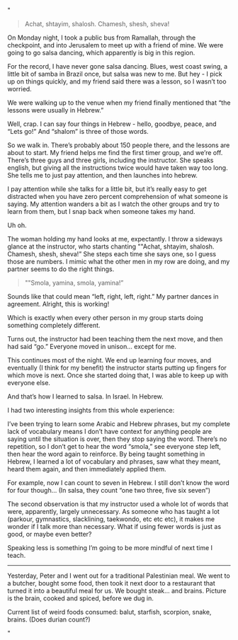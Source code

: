 "

> Achat, shtayim, shalosh. Chamesh, shesh, sheva!

On Monday night, I took a public bus from Ramallah, through the checkpoint, and into Jerusalem to meet up with a friend of mine. We were going to go salsa dancing, which apparently is big in this region.

For the record, I have never gone salsa dancing. Blues, west coast swing, a little bit of samba in Brazil once, but salsa was new to me. But hey - I pick up on things quickly, and my friend said there was a lesson, so I wasn’t too worried.

We were walking up to the venue when my friend finally mentioned that “the lessons were usually in Hebrew.”

Well, crap. I can say four things in Hebrew - hello, goodbye, peace, and “Lets go!” And “shalom” is three of those words.

So we walk in. There’s probably about 150 people there, and the lessons are about to start. My friend helps me find the first timer group, and we’re off. There’s three guys and three girls, including the instructor. She speaks english, but giving all the instructions twice would have taken way too long. She tells me to just pay attention, and then launches into hebrew.

I pay attention while she talks for a little bit, but it’s really easy to get distracted when you have zero percent comprehension of what someone is saying. My attention wanders a bit as I watch the other groups and try to learn from them, but I snap back when someone takes my hand.

Uh oh.

The woman holding my hand looks at me, expectantly. I throw a sideways glance at the instructor, who starts chanting ""Achat, shtayim, shalosh. Chamesh, shesh, sheva!” She steps each time she says one, so I guess those are numbers. I mimic what the other men in my row are doing, and my partner seems to do the right things.

> ""Smola, yamina, smola, yamina!”

Sounds like that could mean “left, right, left, right.” My partner dances in agreement. Alright, this is working!

Which is exactly when every other person in my group starts doing something completely different.

Turns out, the instructor had been teaching them the next move, and then had said “go.” Everyone moved in unison… except for me.

This continues most of the night. We end up learning four moves, and eventually (I think for my benefit) the instructor starts putting up fingers for which move is next. Once she started doing that, I was able to keep up with everyone else.

And that’s how I learned to salsa. In Israel. In Hebrew.

I had two interesting insights from this whole experience:

I’ve been trying to learn some Arabic and Hebrew phrases, but my complete lack of vocabulary means I don’t have context for anything people are saying until the situation is over, then they stop saying the word. There’s no repetition, so I don’t get to hear the word “smola,” see everyone step left, then hear the word again to reinforce. By being taught something in Hebrew, I learned a lot of vocabulary and phrases, saw what they meant, heard them again, and then immediately applied them.

For example, now I can count to seven in Hebrew. I still don’t know the word for four though… (In salsa, they count “one two three, five six seven”)

The second observation is that my instructor used a whole lot of words that were, apparently, largely unnecessary. As someone who has taught a lot (parkour, gymnastics, slacklining, taekwondo, etc etc etc), it makes me wonder if I talk more than necessary. What if using fewer words is just as good, or maybe even better?

Speaking less is something I’m going to be more mindful of next time I teach.

***

Yesterday, Peter and I went out for a traditional Palestinian meal. We went to a butcher, bought some food, then took it next door to a restaurant that turned it into a beautiful meal for us. We bought steak... and brains. Picture is the brain, cooked and spiced, before we dug in.

Current list of weird foods consumed: balut, starfish, scorpion, snake, brains. (Does durian count?)

"